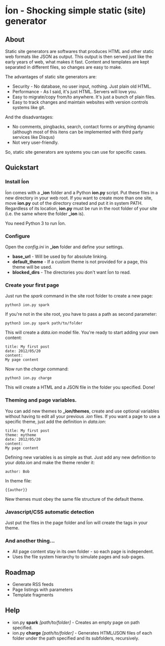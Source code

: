 
# Íon - Shocking simple static (site) generator

## About
Static site generators are softwares that produces HTML and other static web formats like JSON as output. This output is then served just like the early years of web, what makes it fast. Content and templates are kept separated in different files, so changes are easy to make.

The advantages of static site generators are:
* Security - No database, no user input, nothing. Just plain old HTML.
* Performance - As I said, it's just HTML. Servers will love you.
* Easy to migrate/copy from/to anywhere. It's just a bunch of plain files.
* Easy to track changes and maintain websites with version controls systems like git.

And the disadvantages:
* No comments, pingbacks, search, contact forms or anything dynamic (although most of this itens can be implemented with third party services like Disqus)
* Not very user-friendly.

So, static site generators are systems you can use for specific cases.

## Quickstart

### Install Íon
Íon comes with a **_ion** folder and a Python **ion.py** script. 
Put these files in a new directory in your web root. If you want to create more than one site, move **ion.py** out of the directory created and put it in system PATH. Regardless of its location, **ion.py** must be run in the root folder of your site (i.e. the same where the folder **_ion** is).

You need Python 3 to run Íon.

### Configure
Open the *config.ini* in **_ion** folder and define your settings.
* **base_url** - Will be used by for absolute linking.
* **default_theme** - If a custom theme is not provided for a page, this theme will be used.
* **blocked_dirs** - The directories you don't want Íon to read.

### Create your first page
Just run the *spark* command in the site root folder to create a new page:

    python3 ion.py spark
    
If you're not in the site root, you have to pass a path as second parameter:

    python3 ion.py spark path/to/folder

This will create a *data.ion* model file. You're ready to start adding your own content:

    title: My first post
    date: 2012/05/20
    content:
    My page content

Now run the *charge* command:
    
    python3 ion.py charge

This will create a HTML and a JSON file in the folder you specified. Done!

### Theming and page variables.
You can add new themes to **_ion/themes**, create and use optional variables without having to edit all your previous *.ion* files. If you want a page to use a specific theme, just add the definition in *data.ion*:

    title: My first post
    theme: mytheme
    date: 2012/05/20
    content:
    My page content

Defining new variables is as simple as that. Just add any new definition to your *data.ion* and make the theme render it:

    author: Bob

In theme file:

    {{author}}

New themes must obey the same file structure of the default theme.

### Javascript/CSS automatic detection
Just put the files in the page folder and Íon will create the tags in your theme.

### And another thing...
* All page content stay in its own folder - so each page is independent.
* Uses the file system hierarchy to simulate pages and sub-pages.

## Roadmap
* Generate RSS feeds
* Page listings with parameters
* Template fragments

## Help

* ion.py **spark** *[path/to/folder]* - Creates an empty page on path specified.
* ion.py **charge** *[path/to/folder]* - Generates HTML/JSON files of each folder under the path specified and its subfolders, recursively.
